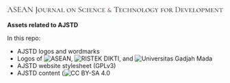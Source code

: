 ![](https://raw.githubusercontent.com/jaybaeta/ajstd/master/design/logo/ajstd-wordmark-long.png)

**Assets related to AJSTD**

In this repo:

- AJSTD logos and wordmarks
- Logos of ![ASEAN](http://asean.org/), ![RISTEK DIKTI](https://ristekdikti.go.id/), and ![Universitas Gadjah Mada](https://ugm.ac.id/)
- AJSTD website stylesheet (GPLv3)
- AJSTD content (![CC BY-SA 4.0](https://creativecommons.org/licenses/by-sa/4.0/)
